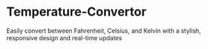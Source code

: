 # Temperature-Convertor

 Easily convert between Fahrenheit, Celsius, and Kelvin with a stylish, responsive design and real-time updates
